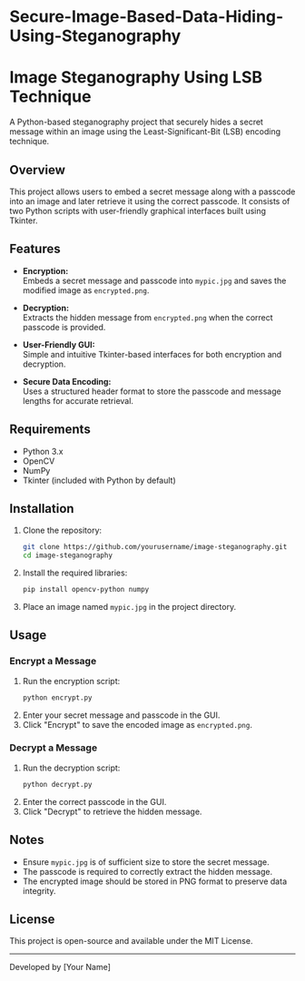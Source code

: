 # Secure-Image-Based-Data-Hiding-Using-Steganography

# Image Steganography Using LSB Technique

A Python-based steganography project that securely hides a secret message within an image using the Least-Significant-Bit (LSB) encoding technique.

## Overview
This project allows users to embed a secret message along with a passcode into an image and later retrieve it using the correct passcode. It consists of two Python scripts with user-friendly graphical interfaces built using Tkinter.

## Features

- **Encryption:**  
  Embeds a secret message and passcode into `mypic.jpg` and saves the modified image as `encrypted.png`.

- **Decryption:**  
  Extracts the hidden message from `encrypted.png` when the correct passcode is provided.

- **User-Friendly GUI:**  
  Simple and intuitive Tkinter-based interfaces for both encryption and decryption.

- **Secure Data Encoding:**  
  Uses a structured header format to store the passcode and message lengths for accurate retrieval.

## Requirements

- Python 3.x  
- OpenCV  
- NumPy  
- Tkinter (included with Python by default)

## Installation

1. Clone the repository:
   ```bash
   git clone https://github.com/yourusername/image-steganography.git
   cd image-steganography
   ```
2. Install the required libraries:
   ```bash
   pip install opencv-python numpy
   ```
3. Place an image named `mypic.jpg` in the project directory.

## Usage

### Encrypt a Message
1. Run the encryption script:
   ```bash
   python encrypt.py
   ```
2. Enter your secret message and passcode in the GUI.
3. Click "Encrypt" to save the encoded image as `encrypted.png`.

### Decrypt a Message
1. Run the decryption script:
   ```bash
   python decrypt.py
   ```
2. Enter the correct passcode in the GUI.
3. Click "Decrypt" to retrieve the hidden message.

## Notes
- Ensure `mypic.jpg` is of sufficient size to store the secret message.
- The passcode is required to correctly extract the hidden message.
- The encrypted image should be stored in PNG format to preserve data integrity.

## License
This project is open-source and available under the MIT License.

---
Developed by [Your Name]
